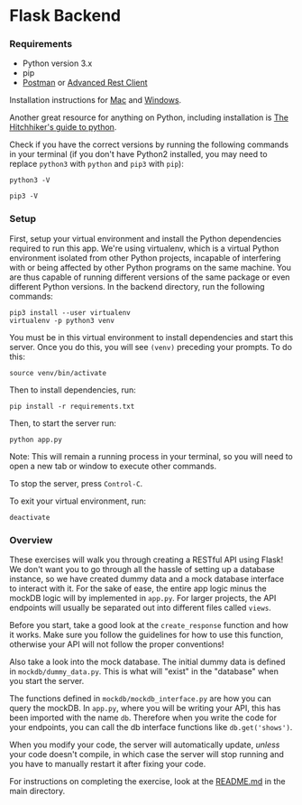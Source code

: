 # Flask Backend

### Requirements

- Python version 3.x
- pip
- [Postman](https://www.getpostman.com/) or [Advanced Rest Client](https://install.advancedrestclient.com/install)

Installation instructions for [Mac](https://github.com/hack4impact-uiuc/wiki/wiki/Mac-Setup) and [Windows](https://github.com/hack4impact-uiuc/wiki/wiki/Windows-Subsystem-for-Linux-Setup#setting-up-python).

Another great resource for anything on Python, including installation is [The Hitchhiker's guide to python](https://docs.python-guide.org/).

Check if you have the correct versions by running the following commands in your terminal (if you don't have Python2 installed, you may need to replace `python3` with `python` and `pip3` with `pip`):

```
python3 -V
```

```
pip3 -V
```

### Setup

First, setup your virtual environment and install the Python dependencies required to run this app. We're using virtualenv, which is a virtual Python environment isolated from other Python projects, incapable of interfering with or being affected by other Python programs on the same machine. You are thus capable of running different versions of the same package or even different Python versions. In the backend directory, run the following commands:

```
pip3 install --user virtualenv
virtualenv -p python3 venv
```

You must be in this virtual environment to install dependencies and start this server. Once you do this, you will see `(venv)` preceding your prompts. To do this:

```
source venv/bin/activate
```

Then to install dependencies, run:

```
pip install -r requirements.txt
```

Then, to start the server run:

```
python app.py
```

Note: This will remain a running process in your terminal, so you will need to open a new tab or window to execute other commands.

To stop the server, press `Control-C`.

To exit your virtual environment, run:

```
deactivate
```

### Overview

These exercises will walk you through creating a RESTful API using Flask! We don't want you to go through all the hassle of setting up a database instance, so we have created dummy data and a mock database interface to interact with it. For the sake of ease, the entire app logic minus the mockDB logic will by implemented in `app.py`. For larger projects, the API endpoints will usually be separated out into different files called `views`.

Before you start, take a good look at the `create_response` function and how it works. Make sure you follow the guidelines for how to use this function, otherwise your API will not follow the proper conventions!

Also take a look into the mock database. The initial dummy data is defined in `mockdb/dummy_data.py`. This is what will "exist" in the "database" when you start the server.

The functions defined in `mockdb/mockdb_interface.py` are how you can query the mockDB. In `app.py`, where you will be writing your API, this has been imported with the name `db`. Therefore when you write the code for your endpoints, you can call the db interface functions like `db.get('shows')`.

When you modify your code, the server will automatically update, _unless_ your code doesn't compile, in which case the server will stop running and you have to manually restart it after fixing your code.

For instructions on completing the exercise, look at the [README.md](../README.md) in the main directory.